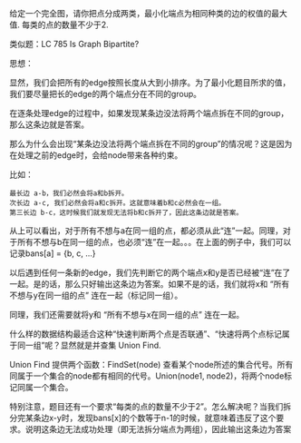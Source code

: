 给定一个完全图，请你把点分成两类，最小化端点为相同种类的边的权值的最大值.
每类的点的数量不少于2.

类似题：LC 	785	Is Graph Bipartite?    

思想：

显然，我们会把所有的edge按照长度从大到小排序。为了最小化题目所求的值，我们要尽量把长的edge的两个端点分在不同的group。

在逐条处理edge的过程中，如果发现某条边没法将两个端点拆在不同的group，那么这条边就是答案。

那么为什么会出现“某条边没法将两个端点拆在不同的group”的情况呢？这是因为在处理之前的edge时，会给node带来各种约束。

比如：
```
最长边 a-b，我们必然会将a和b拆开。
次长边 a-c, 我们必然会将a和c拆开。这就意味着b和c必然会在一组。
第三长边 b-c，这时候我们就发现无法将b和c拆开了，因此这条边就是答案。
```
从上可以看出，对于所有不想与a在同一组的点，都必须从此“连”一起。同理，对于所有不想与b在同一组的点，也必须“连”在一起。。。在上面的例子中，我们可以记录bans[a] = {b, c, ...}

以后遇到任何一条新的edge，我们先判断它的两个端点x和y是否已经被“连”在了一起。是的话，那么只好输出这条边为答案。如果不是的话，我们就将x和 “所有不想与y在同一组的点” 连在一起（标记同一组）。

同理，我们还需要就将y和 “所有不想与x在同一组的点” 连在一起。

什么样的数据结构最适合这种“快速判断两个点是否联通”、“快速将两个点标记属于同一组”呢？显然就是并查集 Union Find.

Union Find 提供两个函数：FindSet(node) 查看某个node所述的集合代号。所有同属于一个集合的node都有相同的代号。Union(node1, node2)，将两个node标记同属一个集合。

特别注意，题目还有一个要求“每类的点的数量不少于2”。怎么解决呢？当我们拆分完某条边x-y时，发现bans[x]的个数等于n-1的时候，就意味着违反了这个要求。说明这条边无法成功处理（即无法拆分端点为两组），因此输出这条边为答案
